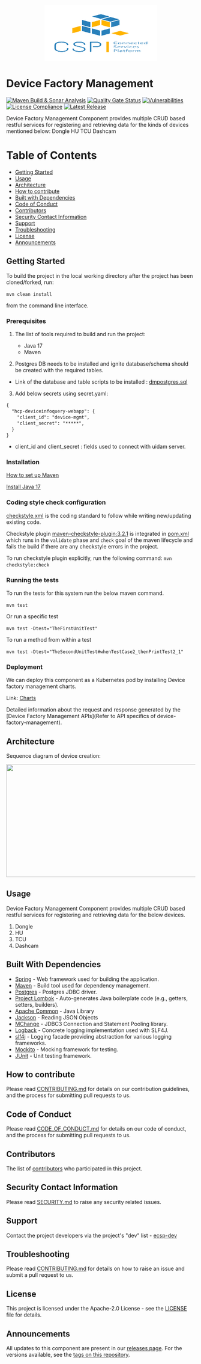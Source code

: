 <div align="center">
  <img src="./images/logo.png" width="300" height="150"/>
</div>

# Device Factory Management

[![Maven Build & Sonar Analysis](https://github.com/eclipse-ecsp/device-factory-management/actions/workflows/maven-build.yml/badge.svg)](https://github.com/eclipse-ecsp/device-factory-management/actions/workflows/maven-build.yml)
[![Quality Gate Status](https://sonarcloud.io/api/project_badges/measure?project=eclipse-ecsp_device-factory-management&metric=alert_status)](https://sonarcloud.io/summary/new_code?id=eclipse-ecsp_device-factory-management)
[![Vulnerabilities](https://sonarcloud.io/api/project_badges/measure?project=eclipse-ecsp_device-factory-management&metric=vulnerabilities)](https://sonarcloud.io/summary/new_code?id=eclipse-ecsp_device-factory-management)
[![License Compliance](https://github.com/eclipse-ecsp/device-factory-management/actions/workflows/licence-compliance.yaml/badge.svg)](https://github.com/eclipse-ecsp/device-factory-management/actions/workflows/licence-compliance.yaml)
[![Latest Release](https://img.shields.io/github/v/release/eclipse-ecsp/device-factory-management?sort=semver)](https://github.com/eclipse-ecsp/device-factory-management/releases)

Device Factory Management Component provides multiple CRUD based restful services for registering and retrieving data
for the kinds of devices mentioned below:
Dongle HU TCU Dashcam

# Table of Contents

* [Getting Started](#getting-started)
* [Usage](#usage)
* [Architecture](#architecture)
* [How to contribute](#how-to-contribute)
* [Built with Dependencies](#built-with-dependencies)
* [Code of Conduct](#code-of-conduct)
* [Contributors](#contributors)
* [Security Contact Information](#security-contact-information)
* [Support](#support)
* [Troubleshooting](#troubleshooting)
* [License](#license)
* [Announcements](#announcements)

## Getting Started

To build the project in the local working directory after the project has been cloned/forked, run:

```mvn clean install```

from the command line interface.

### Prerequisites

1. The list of tools required to build and run the project:
   - Java 17
   - Maven

2. Postgres DB needs to be installed and ignite database/schema should be created with the required tables.

* Link of the database and table scripts to be installed :
  [dmpostgres.sql](../../../ecsp-helm-charts/blob/main/postgresql/db-scripts/dmpostgres.sql)

3. Add below secrets using secret.yaml:

```
{
  "hcp-deviceinfoquery-webapp": {
    "client_id": "device-mgmt",
    "client_secret": "*****",
  }
}
```

* client_id and client_secret : fields used to connect with uidam server.

### Installation

[How to set up Maven](https://maven.apache.org/install.html)

[Install Java 17](https://www.azul.com/downloads/?version=java-17-lts&package=jdk#zulu)

### Coding style check configuration

[checkstyle.xml](./device-factory-management-api/checkstyle.xml) is the coding standard to follow while writing new/updating existing
code.

Checkstyle plugin [maven-checkstyle-plugin:3.2.1](https://maven.apache.org/plugins/maven-checkstyle-plugin/) is
integrated in [pom.xml](./pom.xml) which runs in the `validate` phase and `check` goal of the maven lifecycle and fails
the build if there are any checkstyle errors in the project.

To run checkstyle plugin explicitly, run the following command:
```mvn checkstyle:check```

### Running the tests

To run the tests for this system run the below maven command.

```mvn test```

Or run a specific test

```mvn test -Dtest="TheFirstUnitTest"```

To run a method from within a test

```mvn test -Dtest="TheSecondUnitTest#whenTestCase2_thenPrintTest2_1"```

### Deployment

We can deploy this component as a Kubernetes pod by installing Device factory management charts.

Link:
[Charts](../../../ecsp-helm-charts/tree/main/deviceinfoquery)

Detailed information about the request and response generated by
the [Device Factory Management APIs](Refer to API specifics of device-factory-management).

## Architecture

Sequence diagram of device creation:

[<img src="./images/device-create-flow.svg" width="800" height="300"/>](device-create-flow.svg)

## Usage

Device Factory Management Component provides multiple CRUD based restful services for registering and retrieving data for the below devices.
1. Dongle 
2. HU 
3. TCU 
4. Dashcam

## Built With Dependencies

* [Spring](https://spring.io/projects/spring-framework) - Web framework used for building the application.
* [Maven](https://maven.apache.org/) - Build tool used for dependency management.
* [Postgres](https://jdbc.postgresql.org/) - Postgres JDBC driver.
* [Project Lombok](https://projectlombok.org/) - Auto-generates Java boilerplate code (e.g., getters, setters, builders).
* [Apache Common](https://commons.apache.org/proper/commons-lang/) - Java Library
* [Jackson](https://github.com/FasterXML) - Reading JSON Objects
* [MChange](https://www.mchange.com/projects/c3p0/) - JDBC3 Connection and Statement Pooling library.
* [Logback](https://logback.qos.ch/) - Concrete logging implementation used with SLF4J.
* [slf4j](https://www.slf4j.org/) - Logging facade providing abstraction for various logging frameworks.
* [Mockito](https://site.mockito.org/) - Mocking framework for testing.
* [JUnit](https://junit.org/) - Unit testing framework.

## How to contribute

Please read [CONTRIBUTING.md](./CONTRIBUTING.md) for details on our contribution
guidelines, and the process for submitting pull requests to us.

## Code of Conduct

Please read [CODE_OF_CONDUCT.md](./CODE_OF_CONDUCT.md) for details on our code of conduct,
and the process for submitting pull requests to us.

## Contributors

The list of [contributors](../../graphs/contributors) who participated in this project.

## Security Contact Information

Please read [SECURITY.md](./SECURITY.md) to raise any security related issues.


## Support

Contact the project developers via the project's "dev" list - [ecsp-dev](https://accounts.eclipse.org/mailing-list/)

## Troubleshooting

Please read [CONTRIBUTING.md](./CONTRIBUTING.md) for details on how to raise an issue and submit a pull request to us.

## License

This project is licensed under the Apache-2.0 License - see the [LICENSE](./LICENSE) file for details.

## Announcements

All updates to this component are present in our [releases page](../../releases).
For the versions available, see the [tags on this repository](../../tags).
